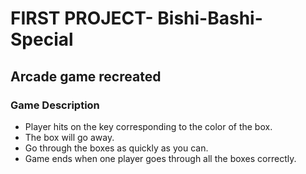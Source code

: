 # FIRST PROJECT- Bishi-Bashi-Special

## Arcade game recreated

### Game Description

* Player hits on the key corresponding to the color of the box.
* The box will go away.
* Go through the boxes as quickly as you can.
* Game ends when one player goes through all the boxes correctly.

